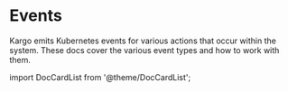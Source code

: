
# Events

Kargo emits Kubernetes events for various actions that occur within the system. These docs cover the
various event types and how to work with them.

import DocCardList from '@theme/DocCardList';

<DocCardList />
